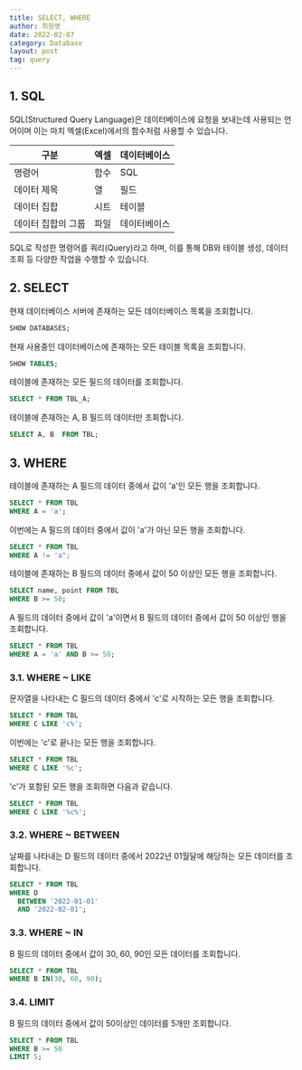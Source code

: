 ```yaml
---
title: SELECT, WHERE
author: 최원영
date: 2022-02-07
category: Database
layout: post
tag: query
---
```


## 1. SQL

SQL(Structured Query Language)은 데이터베이스에 요청을 보내는데 사용되는 언어이며 이는 마치 엑셀(Excel)에서의 함수처럼 사용할 수 있습니다.

| 구분               | 엑셀 | 데이터베이스 |
| ------------------ | ---- | ------------ |
| 명령어             | 함수 | SQL          |
| 데이터 제목        | 열   | 필드         |
| 데이터 집합        | 시트 | 테이블       |
| 데이터 집합의 그룹 | 파일 | 데이터베이스 |

SQL로 작성한 명령어를 쿼리(Query)라고 하며, 이를 통해 DB와 테이블 생성, 데이터 조회 등 다양한 작업을 수행할 수 있습니다.

## 2. SELECT

현재 데이터베이스 서버에 존재하는 모든 데이터베이스 목록을 조회합니다.

```sql
SHOW DATABASES;
```

현재 사용중인 데이터베이스에 존재하는 모든 테이블 목록을 조회합니다.

```sql
SHOW TABLES;
```

테이블에 존재하는 모든 필드의 데이터를 조회합니다.

```sql
SELECT * FROM TBL_A;
```

테이블에 존재하는 A, B 필드의 데이터만 조회합니다.

```sql
SELECT A, B  FROM TBL;
```

## 3. WHERE

테이블에 존재하는 A 필드의 데이터 중에서 값이 'a'인 모든 행을 조회합니다.

```sql
SELECT * FROM TBL
WHERE A = 'a';
```

이번에는 A 필드의 데이터 중에서 값이 'a'가 아닌 모든 행을 조회합니다.

```sql
SELECT * FROM TBL
WHERE A != 'a";
```

테이블에 존재하는 B 필드의 데이터 중에서 값이 50 이상인 모든 행을 조회합니다.

```sql
SELECT name, point FROM TBL
WHERE B >= 50;
```

A 필드의 데이터 중에서 값이 'a'이면서 B 필드의 데이터 중에서 값이 50 이상인 행을 조회합니다.

```sql
SELECT * FROM TBL
WHERE A = 'a' AND B >= 50;
```

### 3.1. WHERE ~ LIKE

문자열을 나타내는 C 필드의 데이터 중에서 'c'로 시작하는 모든 행을 조회합니다.

```sql
SELECT * FROM TBL
WHERE C LIKE 'c%';
```

이번에는 'c'로 끝나는 모든 행을 조회합니다.

```sql
SELECT * FROM TBL
WHERE C LIKE '%c';
```

'c'가 포함된 모든 행을 조회하면 다음과 같습니다.

```sql
SELECT * FROM TBL
WHERE C LIKE '%c%';
```

### 3.2. WHERE ~ BETWEEN

날짜를 나타내는 D 필드의 데이터 중에서 2022년 01월달에 해당하는 모든 데이터를 조회합니다.

```sql
SELECT * FROM TBL
WHERE D
  BETWEEN '2022-01-01'
  AND '2022-02-01';
```

### 3.3. WHERE ~ IN

B 필드의 데이터 중에서 값이 30, 60, 90인 모든 데이터를 조회합니다.

```sql
SELECT * FROM TBL
WHERE B IN(30, 60, 90);
```

### 3.4. LIMIT

B 필드의 데이터 중에서 값이 50이상인 데이터를 5개만 조회합니다.

```sql
SELECT * FROM TBL
WHERE B >= 50
LIMIT 5;
```
